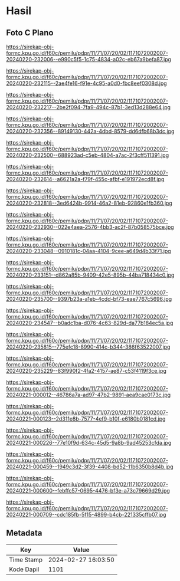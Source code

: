 # Hasil

## Foto C Plano

https://sirekap-obj-formc.kpu.go.id/f60c/pemilu/pdpr/11/71/07/20/02/1171072002007-20240220-232006--e990c5f5-1c75-4834-a02c-eb67a9befa87.jpg

https://sirekap-obj-formc.kpu.go.id/f60c/pemilu/pdpr/11/71/07/20/02/1171072002007-20240220-232115--2ae4fe16-f91e-4c95-a0d0-fbc8eef0308d.jpg

https://sirekap-obj-formc.kpu.go.id/f60c/pemilu/pdpr/11/71/07/20/02/1171072002007-20240220-232217--2be2f094-7fa9-494c-87b1-3ed13d288e64.jpg

https://sirekap-obj-formc.kpu.go.id/f60c/pemilu/pdpr/11/71/07/20/02/1171072002007-20240220-232356--89149130-442a-4dbd-8579-dd6dfb68b3dc.jpg

https://sirekap-obj-formc.kpu.go.id/f60c/pemilu/pdpr/11/71/07/20/02/1171072002007-20240220-232500--688923ad-c5eb-4804-a7ac-2f3cff511391.jpg

https://sirekap-obj-formc.kpu.go.id/f60c/pemilu/pdpr/11/71/07/20/02/1171072002007-20240220-232614--a6621a2a-f79f-455c-afbf-e191972ecd8f.jpg

https://sirekap-obj-formc.kpu.go.id/f60c/pemilu/pdpr/11/71/07/20/02/1171072002007-20240220-232818--3ed6424b-9914-46a2-81eb-92860e1fb360.jpg

https://sirekap-obj-formc.kpu.go.id/f60c/pemilu/pdpr/11/71/07/20/02/1171072002007-20240220-232930--022e4aea-2576-4bb3-ac2f-87b058575bce.jpg

https://sirekap-obj-formc.kpu.go.id/f60c/pemilu/pdpr/11/71/07/20/02/1171072002007-20240220-233048--0910181c-04aa-4104-9cee-a649d4b33f71.jpg

https://sirekap-obj-formc.kpu.go.id/f60c/pemilu/pdpr/11/71/07/20/02/1171072002007-20240220-233151--d862a85b-9409-42e5-895b-44ba718434c0.jpg

https://sirekap-obj-formc.kpu.go.id/f60c/pemilu/pdpr/11/71/07/20/02/1171072002007-20240220-235700--9397b23a-a1eb-4cdd-bf73-eae7767c5696.jpg

https://sirekap-obj-formc.kpu.go.id/f60c/pemilu/pdpr/11/71/07/20/02/1171072002007-20240220-234547--b0adc1ba-d076-4c63-829d-da77b184ec5a.jpg

https://sirekap-obj-formc.kpu.go.id/f60c/pemilu/pdpr/11/71/07/20/02/1171072002007-20240220-235815--775efc18-8990-414c-b344-386f63522007.jpg

https://sirekap-obj-formc.kpu.go.id/f60c/pemilu/pdpr/11/71/07/20/02/1171072002007-20240220-235229--83f990f2-4fa2-4157-ae87-c53f4119f3ce.jpg

https://sirekap-obj-formc.kpu.go.id/f60c/pemilu/pdpr/11/71/07/20/02/1171072002007-20240221-000012--46786a7a-ad97-47b2-9891-aea9cae0173c.jpg

https://sirekap-obj-formc.kpu.go.id/f60c/pemilu/pdpr/11/71/07/20/02/1171072002007-20240221-000123--2d311e8b-7577-4ef9-b10f-e6180b0181cd.jpg

https://sirekap-obj-formc.kpu.go.id/f60c/pemilu/pdpr/11/71/07/20/02/1171072002007-20240221-000226--77e10f9d-634c-45d5-9a8b-9ad45253cfda.jpg

https://sirekap-obj-formc.kpu.go.id/f60c/pemilu/pdpr/11/71/07/20/02/1171072002007-20240221-000459--1949c3d2-3f39-4408-bd52-11b6350b8d4b.jpg

https://sirekap-obj-formc.kpu.go.id/f60c/pemilu/pdpr/11/71/07/20/02/1171072002007-20240221-000600--febffc57-0695-4476-bf3e-a73c79669d29.jpg

https://sirekap-obj-formc.kpu.go.id/f60c/pemilu/pdpr/11/71/07/20/02/1171072002007-20240221-000709--cdc185fb-5f15-4899-b4cb-221335cffb07.jpg


## Metadata

| Key        | Value               |
| ---------- | ------------------- |
| Time Stamp | 2024-02-27 16:03:50 |
| Kode Dapil | 1101                |



